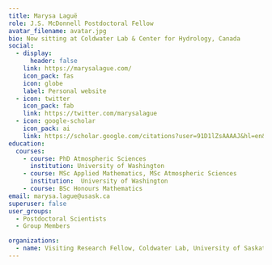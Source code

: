 ```yaml
---
title: Marysa Laguë
role: J.S. McDonnell Postdoctoral Fellow
avatar_filename: avatar.jpg
bio: Now sitting at Coldwater Lab & Center for Hydrology, Canada
social:
  - display:
      header: false
    link: https://marysalague.com/
    icon_pack: fas
    icon: globe
    label: Personal website
  - icon: twitter
    icon_pack: fab
    link: https://twitter.com/marysalague
  - icon: google-scholar
    icon_pack: ai
    link: https://scholar.google.com/citations?user=91D1lZsAAAAJ&hl=en&oi=ao
education:
  courses:
    - course: PhD Atmospheric Sciences
      institution: University of Washington
    - course: MSc Applied Mathematics, MSc Atmospheric Sciences
      institution:  University of Washington
    - course: BSc Honours Mathematics
email: marysa.lague@usask.ca
superuser: false
user_groups:
  - Postdoctoral Scientists
  - Group Members

organizations:
  - name: Visiting Research Fellow, Coldwater Lab, University of Saskatchewan Center for Hydrology
---
```

